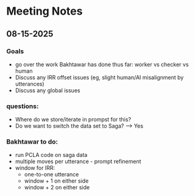 # Meeting Notes


## 08-15-2025

### Goals
- go over the work Bakhtawar has done thus far: worker vs checker vs human
- Discuss any IRR offset issues (eg, slight human/AI misalignment by utterances)
- Discuss any global issues 

### questions:
- Where do we store/iterate in prompst for this?
- Do we want to switch the data set to Saga? --> Yes

### Bakhtawar to do:
- run PCLA code on saga data
- multiple moves per utterance - prompt refinement
- window for IRR: 
  - one-to-one utterance
  - window + 1 on either side
  - window + 2 on either side


